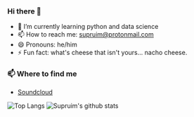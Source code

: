 ### Hi there 👋


- 🌱 I’m currently learning python and data science
- 📫 How to reach me: supruim@protonmail.com
- 😄 Pronouns: he/him
- ⚡ Fun fact: what's cheese that isn't yours... nacho cheese.

### 📫 Where to find me

- [Soundcloud](https://soundcloud.com/riddthem) 



![Top Langs](https://github-readme-stats.vercel.app/api/top-langs/?username=supruim)
![Supruim's github stats](https://github-readme-stats.vercel.app/api?username=supruim&count_private=true)
